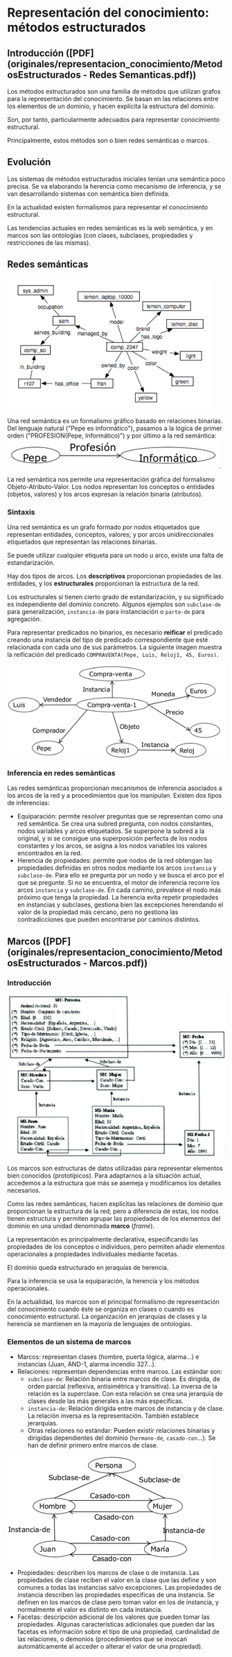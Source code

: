 # Representación del conocimiento: métodos estructurados
## Introducción ([PDF](originales/representacion_conocimiento/MetodosEstructurados - Redes Semanticas.pdf))
Los métodos estructurados son una familia de métodos que utilizan grafos para la representación del conocimiento. Se basan en las relaciones entre los elementos de un dominio, y hacen explícita la estructura del dominio.

Son, por tanto, particularmente adecuados para representar conocimiento estructural.

Principalmente, estos métodos son o bien redes semánticas o marcos.

## Evolución
Los sistemas de métodos estructurados iniciales tenían una semántica poco precisa. Se va elaborando la herencia como mecanismo de inferencia, y se van desarrollando sistemas con semántica bien definida.

En la actualidad existen formalismos para representar el conocimiento estructural.

Las tendencias actuales en redes semánticas es la web semántica, y en marcos son las ontologías (con clases, subclases, propiedades y restricciones de las mismas).

## Redes semánticas
![Ejemplo de red semántica](img/redSemantica.png)

Una red semántica es un formalismo gráfico basado en relaciones binarias. Del lenguaje natural ("Pepe es informático"), pasamos a la lógica de primer orden ("PROFESION(Pepe, Informático)") y por último a la red semántica: !["Pepe es informático" representado como red semántica](img/pepeInformatico.png).

La red semántica nos permite una representación gráfica del formalismo Objeto-Atributo-Valor. Los nodos representan los conceptos o entidades (objetos, valores) y los arcos expresan la relación binaria (atributos).

### Sintaxis
Una red semántica es un grafo formado por nodos etiquetados que representan entidades, conceptos, valores; y por arcos unidireccionales etiquetados que representan las relaciones binarias.

Se puede utilizar cualquier etiqueta para un nodo u arco, existe una falta de estandarización.

Hay dos tipos de arcos. Los **descriptivos** proporcionan propiedades de las entidades, y los **estructurales** proporcionan la estructura de la red.

Los estructurales sí tienen cierto grado de estandarización, y su significado es independiente del dominio concreto. Algunos ejemplos son `subclase-de` para generalización, `instancia-de` para instanciación o `parte-de` para agregación.

Para representar predicados no binarios, es necesario **reificar** el predicado creando una instancia del tipo de predicado correspondiente que esté relacionada con cada uno de sus parámetros. La siguiente imagen muestra la reificación del predicado `COMPRAVENTA(Pepe, Luis, Reloj1, 45, Euros)`.

![Ejemplo de reificación](img/reificacion.png)

### Inferencia en redes semánticas
Las redes semánticas proporcionan mecanismos de inferencia asociados a los arcos de la red y a procedimientos que los manipulan. Existen dos tipos de inferencias:

- Equiparación: permite resolver preguntas que se representan como una red semántica. Se crea una subred pregunta, con nodos constantes, nodos variables y arcos etiquetados. Se superpone la subred a la original, y si se consigue una superposición perfecta de los nodos constantes y los arcos, se asigna a los nodos variables los valores encontrados en la red.
- Herencia de propiedades: permite que nodos de la red obtengan las propiedades definidas en otros nodos mediante los arcos `instancia` y `subclase-de`. Para ello se pregunta por un nodo y se busca el arco por el que se pregunte. Si no se encuentra, el motor de inferencia recorre los arcos `instancia` y `subclase-de`. En cada camino, prevalece el nodo más próximo que tenga la propiedad. La herencia evita repetir propiedades en instancias y subclases, gestiona bien las excepciones herendando el valor de la propiedad más cercano, pero no gestiona las contradicciones que pueden encontrarse por caminos distintos.

## Marcos ([PDF](originales/representacion_conocimiento/MetodosEstructurados - Marcos.pdf))
### Introducción
![Ejemplo de marcos](img/marcos.png)

Los marcos son estructuras de datos utilizadas para representar elementos bien conocidos (prototípicos). Para adaptarnos a la situación actual, accedemos a la estructura que más se asemeja y modificamos los detalles necesarios.

Como las redes semánticas, hacen explícitas las relaciones de dominio que proporcionan la estructura de la red, pero a diferencia de estas, los nodos tienen estructura y permiten agrupar las propiedades de los elementos del dominio en una unidad denominada **marco** (_frame_).

La representación es principalmente declarativa, especificando las propiedades de los conceptos o individuos, pero permiten añadir elementos operacionales a propiedades individuales mediante facetas.

El dominio queda estructurado en jeraquías de herencia.

Para la inferencia se usa la equiparación, la herencia y los métodos operacionales.

En la actualidad, los marcos son el principal formalismo de representación del conocimiento cuando éste se organiza en clases o cuando es conocimiento estructural. La organización en jerarquías de clases y la herencia se mantienen en la mayoría de lenguajes de ontologías.

### Elementos de un sistema de marcos
- Marcos: representan clases (hombre, puerta lógica, alarma...) e instancias (Juan, AND-1, alarma incendio 327...).
- Relaciones: representan dependencias entre marcos. Las estándar son:
	- `subclase-de`: Relación binaria entre marcos de clase. Es dirigida, de orden parcial (reflexiva, antisimétrica y transitiva). La inversa de la relación es la superclase. Con esta relación se crea una jerarquía de clases desde las más generales a las más específicas.
	- `instancia-de`: Relación dirigida entre marcos de instancia y de clase. La relación inversa es la representación. También establece jerarquías.
	- Otras relaciones no estándar: Pueden existir relaciones binarias y dirigidas dependientes del dominio (`hermano-de`, `casado-con`...). Se han de definir primero entre marcos de clase.

![Ejemplo de relaciones no estándar](img/relNoEstandar.png)

- Propiedades: describen los marcos de clase o de instancia. Las propiedades de clase reciben el valor en la clase que las define y son comunes a todas las instancias salvo excepciones. Las propiedades de instancia describen las propiedades específicas de una instancia. Se definen en los marcos de clase pero toman valor en los de instancia, y normalmente el valor es distinto en cada instancia.
- Facetas: descripción adicional de los valores que pueden tomar las propiedades. Algunas características adicionales que pueden dar las facetas es información sobre el tipo de una propiedad, cardinalidad de las relaciones, o demonios (procedimientos que se invocan automáticamente al acceder o alterar el valor de una propiedad).
